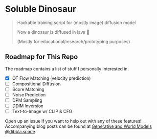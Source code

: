 # Soluble Dinosaur
> Hackable training script for (mostly image) diffusion model
> 
> Now a dinosaur is diffused in lava 🫠
>
> (Mostly for educational/research/prototyping purposes)

## Roadmap for This Repo
The roadmap contains a list of stuff I personally interested in.

- [x] OT Flow Matching (velocity prediction)
- [ ] Compositional Diffusion
- [ ] Score Matching
- [ ] Noise Prediction
- [ ] DPM Sampling
- [ ] DDIM Inversion
- [ ] Text-to-Image w/ CLIP & CFG

Open up an issue if you want to help out with any of these features! Accompanying blog posts can be found at [Generative and World Models @dibbla.space](https://dibbla.space/posts/learn_notes/generative_n_world_model/).